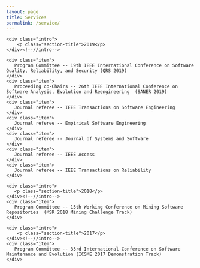 ```yaml
---
layout: page
title: Services
permalink: /service/
---
```


<section class="section projects-section">

    <div class="intro">
        <p class="section-title">2019</p>
    </div><!--//intro-->

    <div class="item">
       Program Committee -- 19th IEEE International Conference on Software Quality, Reliability, and Security (QRS 2019)
    </div>
    <div class="item">
       Proceeding co-Chairs -- 26th IEEE International Conference on Software Analysis, Evolution and Reengineering  (SANER 2019)
    </div>
    <div class="item">
       Journal referee -- IEEE Transactions on Software Engineering
    </div>
    <div class="item">
       Journal referee -- Empirical Software Engineering
    </div>
    <div class="item">
       Journal referee -- Journal of Systems and Software
    </div>
    <div class="item">
       Journal referee -- IEEE Access
    </div>
    <div class="item">
       Journal referee -- IEEE Transactions on Reliability
    </div>
   
    <div class="intro">
       <p class="section-title">2018</p>
    </div><!--//intro-->
    <div class="item">
       Program Committee -- 15th Working Conference on Mining Software Repositories  (MSR 2018 Mining Challenge Track)
    </div>
	
    <div class="intro">
        <p class="section-title">2017</p>
    </div><!--//intro-->
    <div class="item">
       Program Committee -- 33rd International Conference on Software Maintenance and Evolution (ICSME 2017 Demonstration Track)
    </div>


   
</section><!--//section-->
